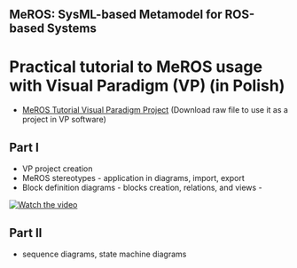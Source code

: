 ## MeROS: SysML-based Metamodel for ROS-based Systems 

# Practical tutorial to MeROS usage with Visual Paradigm (VP) (in Polish)

* [MeROS Tutorial Visual Paradigm Project](meros_tutorial.vpp) (Download raw file to use it as a project in VP software)

## Part I

* VP project creation
* MeROS stereotypes - application in diagrams, import, export
* Block definition diagrams - blocks creation, relations, and views - 

[![Watch the video](https://img.youtube.com/vi/Ac8aMxpEI1g/hqdefault.jpg)](https://www.youtube.com/embed/Ac8aMxpEI1g)

## Part II

* sequence diagrams, state machine diagrams

